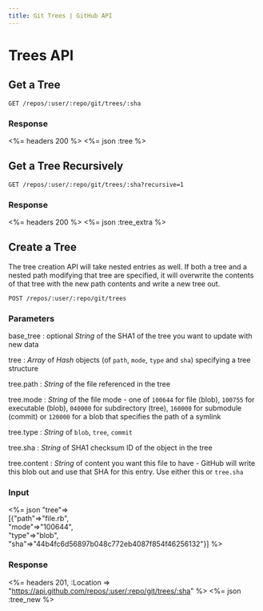 ```yaml
---
title: Git Trees | GitHub API
---
```


# Trees API

## Get a Tree

    GET /repos/:user/:repo/git/trees/:sha

### Response

<%= headers 200 %>
<%= json :tree %>

## Get a Tree Recursively

    GET /repos/:user/:repo/git/trees/:sha?recursive=1

### Response

<%= headers 200 %>
<%= json :tree_extra %>

## Create a Tree

The tree creation API will take nested entries as well. If both a
tree and a nested path modifying that tree are specified, it will
overwrite the contents of that tree with the new path contents and write
a new tree out.

    POST /repos/:user/:repo/git/trees

### Parameters

base_tree
: optional _String_ of the SHA1 of the tree you want to update with new data

tree
: _Array_ of _Hash_ objects (of `path`, `mode`, `type` and `sha`) specifying a tree structure

tree.path
: _String_ of the file referenced in the tree

tree.mode
: _String_ of the file mode - one of `100644` for file (blob), `100755` for executable (blob), `040000` for subdirectory (tree), `160000` for submodule (commit) or `120000` for a blob that specifies the path of a symlink

tree.type
: _String_ of `blob`, `tree`, `commit`

tree.sha
: _String_ of SHA1 checksum ID of the object in the tree

tree.content
: _String_ of content you want this file to have - GitHub will write this blob out and use that SHA for this entry.  Use either this or `tree.sha`

### Input

<%= json "tree"=> \
  [{"path"=>"file.rb", \
    "mode"=>"100644", \
    "type"=>"blob", \
    "sha"=>"44b4fc6d56897b048c772eb4087f854f46256132"}] %>

### Response

<%= headers 201,
      :Location => "https://api.github.com/repos/:user/:repo/git/trees/:sha" %>
<%= json :tree_new %>

